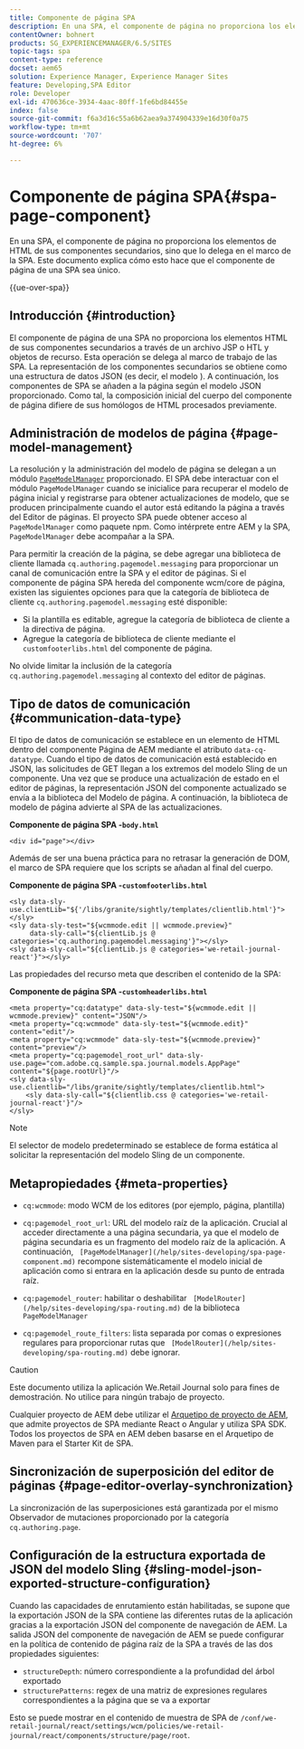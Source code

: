 ```yaml
---
title: Componente de página SPA
description: En una SPA, el componente de página no proporciona los elementos de HTML de sus componentes secundarios, sino que lo delega en el marco de la SPA. Este documento explica cómo esto hace que el componente de página de una SPA sea único.
contentOwner: bohnert
products: SG_EXPERIENCEMANAGER/6.5/SITES
topic-tags: spa
content-type: reference
docset: aem65
solution: Experience Manager, Experience Manager Sites
feature: Developing,SPA Editor
role: Developer
exl-id: 470636ce-3934-4aac-80ff-1fe6bd84455e
index: false
source-git-commit: f6a3d16c55a6b62aea9a374904339e16d30f0a75
workflow-type: tm+mt
source-wordcount: '707'
ht-degree: 6%

---
```



# Componente de página SPA{#spa-page-component}

En una SPA, el componente de página no proporciona los elementos de HTML de sus componentes secundarios, sino que lo delega en el marco de la SPA. Este documento explica cómo esto hace que el componente de página de una SPA sea único.

{{ue-over-spa}}

## Introducción {#introduction}

El componente de página de una SPA no proporciona los elementos HTML de sus componentes secundarios a través de un archivo JSP o HTL y objetos de recurso. Esta operación se delega al marco de trabajo de las SPA. La representación de los componentes secundarios se obtiene como una estructura de datos JSON (es decir, el modelo ). A continuación, los componentes de SPA se añaden a la página según el modelo JSON proporcionado. Como tal, la composición inicial del cuerpo del componente de página difiere de sus homólogos de HTML procesados previamente.

## Administración de modelos de página {#page-model-management}

La resolución y la administración del modelo de página se delegan a un módulo [`PageModelManager`](/help/sites-developing/spa-blueprint.md#pagemodelmanager) proporcionado. El SPA debe interactuar con el módulo `PageModelManager` cuando se inicialice para recuperar el modelo de página inicial y registrarse para obtener actualizaciones de modelo, que se producen principalmente cuando el autor está editando la página a través del Editor de páginas. El proyecto SPA puede obtener acceso al `PageModelManager` como paquete npm. Como intérprete entre AEM y la SPA, `PageModelManager` debe acompañar a la SPA.

Para permitir la creación de la página, se debe agregar una biblioteca de cliente llamada `cq.authoring.pagemodel.messaging` para proporcionar un canal de comunicación entre la SPA y el editor de páginas. Si el componente de página SPA hereda del componente wcm/core de página, existen las siguientes opciones para que la categoría de biblioteca de cliente `cq.authoring.pagemodel.messaging` esté disponible:

* Si la plantilla es editable, agregue la categoría de biblioteca de cliente a la directiva de página.
* Agregue la categoría de biblioteca de cliente mediante el `customfooterlibs.html` del componente de página.

No olvide limitar la inclusión de la categoría `cq.authoring.pagemodel.messaging` al contexto del editor de páginas.

## Tipo de datos de comunicación {#communication-data-type}

El tipo de datos de comunicación se establece en un elemento de HTML dentro del componente Página de AEM mediante el atributo `data-cq-datatype`. Cuando el tipo de datos de comunicación está establecido en JSON, las solicitudes de GET llegan a los extremos del modelo Sling de un componente. Una vez que se produce una actualización de estado en el editor de páginas, la representación JSON del componente actualizado se envía a la biblioteca del Modelo de página. A continuación, la biblioteca de modelo de página advierte al SPA de las actualizaciones.

**Componente de página SPA -`body.html`**

```
<div id="page"></div>
```

Además de ser una buena práctica para no retrasar la generación de DOM, el marco de SPA requiere que los scripts se añadan al final del cuerpo.

**Componente de página SPA -`customfooterlibs.html`**

```
<sly data-sly-use.clientLib="${'/libs/granite/sightly/templates/clientlib.html'}"></sly>
<sly data-sly-test="${wcmmode.edit || wcmmode.preview}"
     data-sly-call="${clientLib.js @ categories='cq.authoring.pagemodel.messaging'}"></sly>
<sly data-sly-call="${clientLib.js @ categories='we-retail-journal-react'}"></sly>
```

Las propiedades del recurso meta que describen el contenido de la SPA:

**Componente de página SPA -`customheaderlibs.html`**

```
<meta property="cq:datatype" data-sly-test="${wcmmode.edit || wcmmode.preview}" content="JSON"/>
<meta property="cq:wcmmode" data-sly-test="${wcmmode.edit}" content="edit"/>
<meta property="cq:wcmmode" data-sly-test="${wcmmode.preview}" content="preview"/>
<meta property="cq:pagemodel_root_url" data-sly-use.page="com.adobe.cq.sample.spa.journal.models.AppPage" content="${page.rootUrl}"/>
<sly data-sly-use.clientlib="/libs/granite/sightly/templates/clientlib.html">
    <sly data-sly-call="${clientlib.css @ categories='we-retail-journal-react'}"/>
</sly>
```

>[!NOTE]
>
>El selector de modelo predeterminado se establece de forma estática al solicitar la representación del modelo Sling de un componente.

## Metapropiedades {#meta-properties}

* `cq:wcmmode`: modo WCM de los editores (por ejemplo, página, plantilla)
* `cq:pagemodel_root_url`: URL del modelo raíz de la aplicación. Crucial al acceder directamente a una página secundaria, ya que el modelo de página secundaria es un fragmento del modelo raíz de la aplicación. A continuación, ` [PageModelManager](/help/sites-developing/spa-page-component.md)` recompone sistemáticamente el modelo inicial de aplicación como si entrara en la aplicación desde su punto de entrada raíz.

* `cq:pagemodel_router`: habilitar o deshabilitar ` [ModelRouter](/help/sites-developing/spa-routing.md)` de la biblioteca `PageModelManager`

* `cq:pagemodel_route_filters`: lista separada por comas o expresiones regulares para proporcionar rutas que ` [ModelRouter](/help/sites-developing/spa-routing.md)` debe ignorar.

>[!CAUTION]
>
>Este documento utiliza la aplicación We.Retail Journal solo para fines de demostración. No utilice para ningún trabajo de proyecto.
>
>Cualquier proyecto de AEM debe utilizar el [Arquetipo de proyecto de AEM](https://experienceleague.adobe.com/docs/experience-manager-core-components/using/developing/archetype/overview.html?lang=es), que admite proyectos de SPA mediante React o Angular y utiliza SPA SDK. Todos los proyectos de SPA en AEM deben basarse en el Arquetipo de Maven para el Starter Kit de SPA.

## Sincronización de superposición del editor de páginas {#page-editor-overlay-synchronization}

La sincronización de las superposiciones está garantizada por el mismo Observador de mutaciones proporcionado por la categoría `cq.authoring.page`.

## Configuración de la estructura exportada de JSON del modelo Sling {#sling-model-json-exported-structure-configuration}

Cuando las capacidades de enrutamiento están habilitadas, se supone que la exportación JSON de la SPA contiene las diferentes rutas de la aplicación gracias a la exportación JSON del componente de navegación de AEM. La salida JSON del componente de navegación de AEM se puede configurar en la política de contenido de página raíz de la SPA a través de las dos propiedades siguientes:

* `structureDepth`: número correspondiente a la profundidad del árbol exportado
* `structurePatterns`: regex de una matriz de expresiones regulares correspondientes a la página que se va a exportar

Esto se puede mostrar en el contenido de muestra de SPA de `/conf/we-retail-journal/react/settings/wcm/policies/we-retail-journal/react/components/structure/page/root`.
